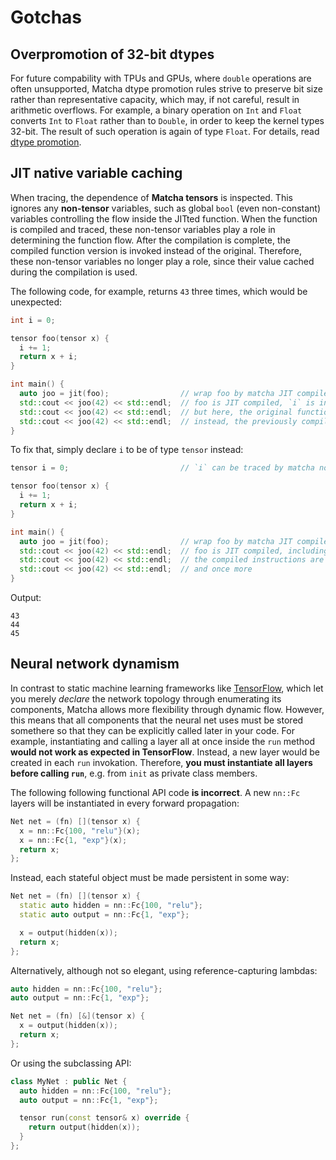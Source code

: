 # Gotchas

## Overpromotion of 32-bit dtypes

For future compability with TPUs and GPUs, where `double` operations
are often unsupported, Matcha dtype promotion rules strive to preserve
bit size rather than representative capacity, which may, if not careful,
result in arithmetic overflows. For example, a binary operation on
`Int` and `Float` converts `Int` to `Float` rather than to `Double`, in
order to keep the kernel types 32-bit. The result of such operation is again
of type `Float`. For details, read 
[dtype promotion](tensor/operations/dtype-promotion).

## JIT native variable caching

When tracing, the dependence of **Matcha tensors** is inspected. This ignores
any **non-tensor** variables, such as global `bool` (even non-constant) 
variables controlling the flow inside the JITted function. When the function
is compiled and traced, these non-tensor variables play a role in determining
the function flow. After the compilation is complete, the compiled function
version is invoked instead of the original. Therefore, these non-tensor
variables no longer play a role, since their value cached during the
compilation is used.

The following code, for example, returns `43` three times, which
would be unexpected:

```cpp
int i = 0;

tensor foo(tensor x) {
  i += 1;
  return x + i;
}

int main() {
  auto joo = jit(foo);                // wrap foo by matcha JIT compiler
  std::cout << joo(42) << std::endl;  // foo is JIT compiled, `i` is increased to 1
  std::cout << joo(42) << std::endl;  // but here, the original function is not run again
  std::cout << joo(42) << std::endl;  // instead, the previously compiled matcha version is invoked
}
```

To fix that, simply declare `i` to be of type `tensor` instead:

```cpp
tensor i = 0;                         // `i` can be traced by matcha now

tensor foo(tensor x) {
  i += 1;
  return x + i;
}

int main() {
  auto joo = jit(foo);                // wrap foo by matcha JIT compiler
  std::cout << joo(42) << std::endl;  // foo is JIT compiled, including the `i` increment
  std::cout << joo(42) << std::endl;  // the compiled instructions are called again, including `i += 1`
  std::cout << joo(42) << std::endl;  // and once more
}
```

Output:

```text
43
44
45
```

## Neural network dynamism

In contrast to static machine learning frameworks like 
[TensorFlow](https://www.tensorflow.org/), which let you merely
_declare_ the network topology through enumerating its components,
Matcha allows more flexibility through dynamic flow. However, this
means that all components that the neural net uses must be stored
somethere so that they can be explicitly called later in your code.
For example, instantiating and calling a layer all at once inside
the `run` method **would not work as expected in TensorFlow**. Instead,
a new layer would be created in each `run` invokation. Therefore,
**you must instantiate all layers before calling `run`**, e.g. from `init`
as private class members.

The following following functional API code **is incorrect**.
A new `nn::Fc` layers will be instantiated in every forward propagation:

```cpp
Net net = (fn) [](tensor x) {
  x = nn::Fc{100, "relu"}(x);
  x = nn::Fc{1, "exp"}(x);
  return x;
};
```

Instead, each stateful object must be made persistent in some way:

```cpp
Net net = (fn) [](tensor x) {
  static auto hidden = nn::Fc{100, "relu"};
  static auto output = nn::Fc{1, "exp"};

  x = output(hidden(x));
  return x;
};
```

Alternatively, although not so elegant, using reference-capturing lambdas:

```cpp
auto hidden = nn::Fc{100, "relu"};
auto output = nn::Fc{1, "exp"};

Net net = (fn) [&](tensor x) {
  x = output(hidden(x));
  return x;
};
```

Or using the subclassing API:

```cpp
class MyNet : public Net {
  auto hidden = nn::Fc{100, "relu"};
  auto output = nn::Fc{1, "exp"};

  tensor run(const tensor& x) override {
    return output(hidden(x));
  }
};
```

